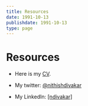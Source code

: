 ```yaml
---
title: Resources
date: 1991-10-13
publishdate: 1991-10-13
type: page
---
```


# Resources

- Here is my <a href="https://drive.google.com/drive/folders/18LU6PKnxy8rDrAXhpiPXV2yOYlO_I8cF?usp=sharing" target="_blank">CV</a>.

- My twitter: <a class="" href="https://twitter.com/nithishdivakar">@nithishdivakar</a>
- My LinkedIn: <a class="" href="https://www.linkedin.com/in/ndivakar/">[ndivakar]</a>